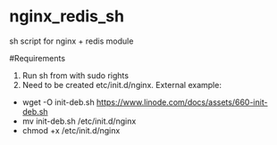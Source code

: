 # nginx_redis_sh
sh script for nginx + redis module

#Requirements
1. Run sh from with sudo rights
2. Need to be created etc/init.d/nginx. External example:
 - wget -O init-deb.sh https://www.linode.com/docs/assets/660-init-deb.sh
 - mv init-deb.sh /etc/init.d/nginx
 - chmod +x /etc/init.d/nginx